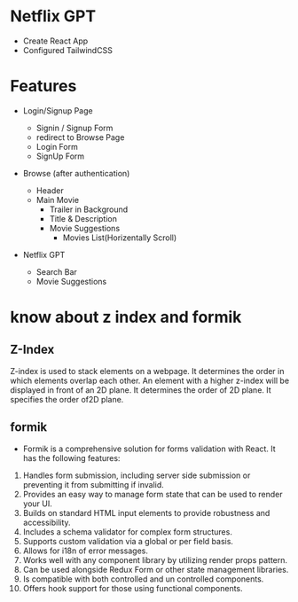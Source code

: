 # Netflix GPT

- Create React App
- Configured TailwindCSS

# Features

- Login/Signup Page
    - Signin / Signup Form
    - redirect to Browse Page
    - Login Form 
    - SignUp Form

- Browse (after authentication)
    - Header
    - Main Movie
        - Trailer in Background
        - Title & Description
        - Movie Suggestions
            - Movies List(Horizentally Scroll)
- Netflix GPT
    - Search Bar
    - Movie Suggestions

# know about z index and formik
## Z-Index 
Z-index is used to stack elements on a webpage. It determines the order in which elements overlap each other. An element with a higher z-index will be displayed in front of an 2D plane. It determines the order of 2D plane. It specifies the order of2D plane.

## formik 

- Formik is a comprehensive solution for forms validation with React. It has the following features:
1. Handles form submission, including server  side submission or preventing it from submitting if invalid.
2. Provides an easy way to manage form state that can be used to render your UI.
3. Builds on standard HTML input elements to provide robustness and accessibility.
4. Includes a schema validator for complex form structures.
5. Supports custom validation via a global or per field basis.
6. Allows for i18n of error messages.
7. Works well with any component library by utilizing render props pattern.
8. Can be used alongside Redux Form or other state management libraries.
9. Is compatible with both controlled and un controlled components.
10. Offers hook support for those using functional components.
